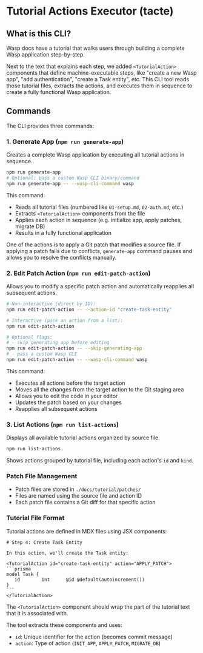 # Tutorial Actions Executor (tacte)

## What is this CLI?

Wasp docs have a tutorial that walks users through building a complete Wasp application step-by-step.

Next to the text that explains each step, we added `<TutorialAction>` components that define machine-executable steps,
like "create a new Wasp app", "add authentication", "create a Task entity", etc.
This CLI tool reads those tutorial files, extracts the actions, and executes them in sequence
to create a fully functional Wasp application.

## Commands

The CLI provides three commands:

### 1. Generate App (`npm run generate-app`)

Creates a complete Wasp application by executing all tutorial actions in sequence.

```bash
npm run generate-app
# Optional: pass a custom Wasp CLI binary/command
npm run generate-app -- --wasp-cli-command wasp
```

This command:

- Reads all tutorial files (numbered like `01-setup.md`, `02-auth.md`, etc.)
- Extracts `<TutorialAction>` components from the file
- Applies each action in sequence (e.g. initialize app, apply patches, migrate DB)
- Results in a fully functional application

One of the actions is to apply a Git patch that modifies a source file. If applying
a patch fails due to conflicts, `generate-app` command pauses and allows you
to resolve the conflicts manually.

### 2. Edit Patch Action (`npm run edit-patch-action`)

Allows you to modify a specific patch action and automatically reapplies all subsequent actions.

```bash
# Non-interactive (direct by ID):
npm run edit-patch-action -- --action-id "create-task-entity"

# Interactive (pick an action from a list):
npm run edit-patch-action

# Optional flags:
# - skip generating app before editing
npm run edit-patch-action -- --skip-generating-app
# - pass a custom Wasp CLI
npm run edit-patch-action -- --wasp-cli-command wasp
```

This command:

- Executes all actions before the target action
- Moves all the changes from the target action to the Git staging area
- Allows you to edit the code in your editor
- Updates the patch based on your changes
- Reapplies all subsequent actions

### 3. List Actions (`npm run list-actions`)

Displays all available tutorial actions organized by source file.

```bash
npm run list-actions
```

Shows actions grouped by tutorial file, including each action's `id` and `kind`.

### Patch File Management

- Patch files are stored in `./docs/tutorial/patches/`
- Files are named using the source file and action ID
- Each patch file contains a Git diff for that specific action

### Tutorial File Format

Tutorial actions are defined in MDX files using JSX components:

````mdx
# Step 4: Create Task Entity

In this action, we'll create the Task entity:

<TutorialAction id="create-task-entity" action="APPLY_PATCH">
```prisma
model Task {
   id        Int      @id @default(autoincrement())
}
```
</TutorialAction>
````

The `<TutorialAction>` component should wrap the part of the tutorial text that it is associated with.

The tool extracts these components and uses:

- `id`: Unique identifier for the action (becomes commit message)
- `action`: Type of action (`INIT_APP`, `APPLY_PATCH`, `MIGRATE_DB`)
